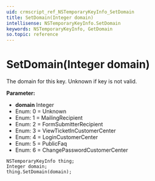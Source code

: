 ```yaml
---
uid: crmscript_ref_NSTemporaryKeyInfo_SetDomain
title: SetDomain(Integer domain)
intellisense: NSTemporaryKeyInfo.SetDomain
keywords: NSTemporaryKeyInfo, GetDomain
so.topic: reference
---
```


# SetDomain(Integer domain)

The domain for this key. Unknown if key is not valid.

**Parameter:** 
* **domain** Integer
* Enum: 0 = Unknown 
* Enum: 1 = MailingRecipient 
* Enum: 2 = FormSubmitterRecipient 
* Enum: 3 = ViewTicketInCustomerCenter 
* Enum: 4 = LoginCustomerCenter 
* Enum: 5 = PublicFaq 
* Enum: 6 = ChangePasswordCustomerCenter 

```crmscript
NSTemporaryKeyInfo thing;
Integer domain;
thing.SetDomain(domain);
```

